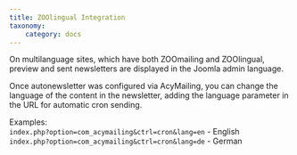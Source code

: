 ```yaml
---
title: ZOOlingual Integration
taxonomy:
    category: docs
---
```


On multilanguage sites, which have both ZOOmailing and ZOOlingual, preview and sent newsletters are displayed in the Joomla admin language.

Once autonewsletter was configured via AcyMailing, you can change the language of the content in the newsletter, adding the language parameter in the URL for automatic cron sending. 

Examples:<br>
`index.php?option=com_acymailing&ctrl=cron&lang=en` - English <br>
`index.php?option=com_acymailing&ctrl=cron&lang=de` - German
